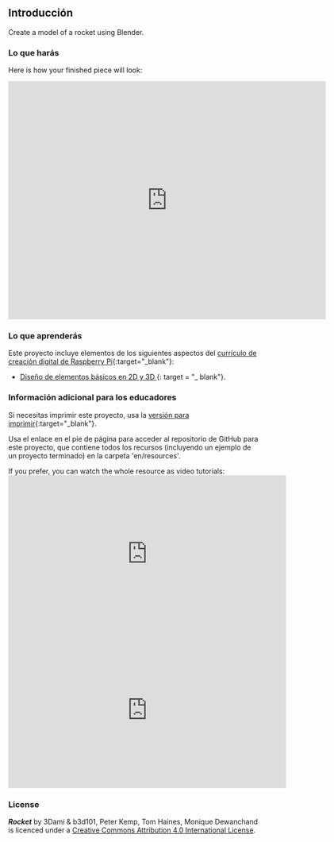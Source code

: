 ## Introducción

Create a model of a rocket using Blender.

### Lo que harás

Here is how your finished piece will look:

<div class="sketchfab-embed-wrapper"><iframe width="640" height="480" src="https://sketchfab.com/models/5660fd9d487e4175bd3b7d97c6277f39/embed" frameborder="0" allowvr allowfullscreen mozallowfullscreen="true" webkitallowfullscreen="true" onmousewheel=""></iframe>
</div>

### Lo que aprenderás

Este proyecto incluye elementos de los siguientes aspectos del [currículo de creación digital de Raspberry Pi](http://rpf.io/curriculum){:target="_blank"}:

+ [Diseño de elementos básicos en 2D y 3D ](https://curriculum.raspberrypi.org/design/creator/) {: target = "_ blank"}.

### Información adicional para los educadores

Si necesitas imprimir este proyecto, usa la [versión para imprimir](https://projects.raspberrypi.org/en/projects/blender-rocket/print){:target="_blank"}.

Usa el enlace en el pie de página para acceder al repositorio de GitHub para este proyecto, que contiene todos los recursos (incluyendo un ejemplo de un proyecto terminado) en la carpeta 'en/resources'.

If you prefer, you can watch the whole resource as video tutorials: <iframe width="560" height="315" src="https://www.youtube.com/embed/SlhTaqJvqlo?rel=0" frameborder="0" allowfullscreen mark="crwd-mark"></iframe> <iframe width="560" height="315" src="https://www.youtube.com/embed/7jj5e2LckMQ?rel=0" frameborder="0" allowfullscreen mark="crwd-mark"></iframe> 

### License

***Rocket*** by 3Dami & b3d101, Peter Kemp, Tom Haines, Monique Dewanchand is licenced under a [Creative Commons Attribution 4.0 International License](http://creativecommons.org/licenses/by-sa/4.0/).
